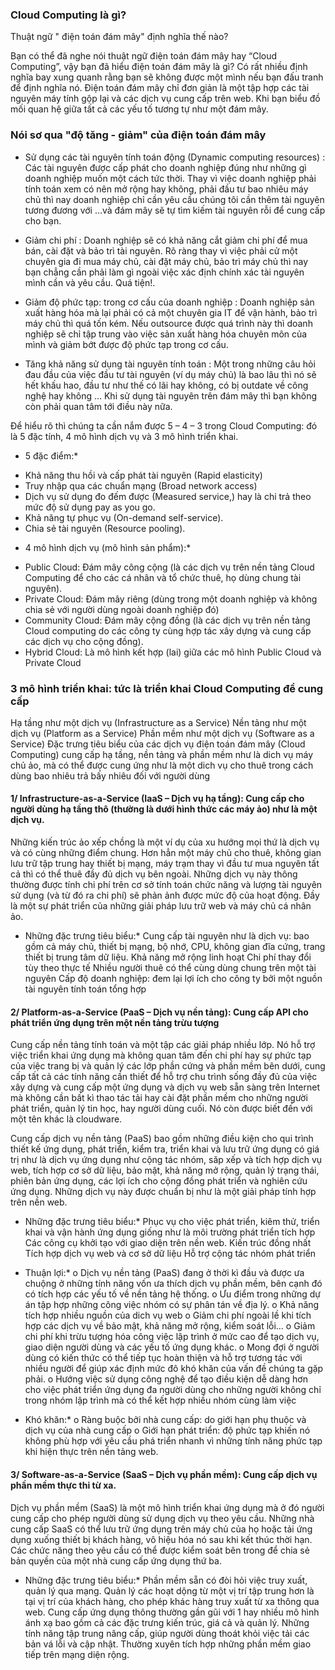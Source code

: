 ### Cloud Computing là gì?

Thuật ngữ " điện toán đám mây" định nghĩa thế nào?

Bạn có thể đã nghe nói thuật ngữ điện toán đám mây hay “Cloud Computing”, vậy bạn đã hiểu điện toán đám mây là gì? Có rất nhiều định nghĩa bay xung quanh rằng bạn sẽ không được một mình nếu bạn đấu tranh để định nghĩa nó. Điện toán đám mây chỉ đơn giản là một tập hợp các tài nguyên máy tính gộp lại và các dịch vụ cung cấp trên web. Khi bạn biểu đồ mối quan hệ giữa tất cả các yếu tố tương tự như một đám mây.

### Nói sơ qua "độ tăng - giảm" của điện toán đám mây

* Sử dụng các tài nguyên tính toán động (Dynamic computing resources) : Các tài nguyên được cấp phát cho doanh nghiệp đúng như những gì doanh nghiệp muốn một cách tức thời. Thay vì việc doanh nghiệp phải tính toán xem có nên mở rộng hay không, phải đầu tư bao nhiêu máy chủ thì nay doanh nghiệp chỉ cần yêu cầu chúng tôi cần thêm tài nguyên tương đương với …và đám mây sẽ tự tìm kiếm tài nguyên rỗi để cung cấp cho bạn.

* Giảm chi phí : Doanh nghiệp sẽ có khả năng cắt giảm chi phí để mua bán, cài đặt và bảo trì tài nguyên. Rõ ràng thay vì việc phải cử một chuyên gia đi mua máy chủ, cài đặt máy chủ, bảo trì máy chủ thì nay bạn chẳng cần phải làm gì ngoài việc xác định chính xác tài nguyên mình cần và yêu cầu. Quá tiện!.

* Giảm độ phức tạp: trong cơ cấu của doanh nghiệp : Doanh nghiệp sản xuất hàng hóa mà lại phải có cả một chuyên gia IT để vận hành, bảo trì máy chủ thì quá tốn kém. Nếu outsource được quá trình này thì doanh nghiệp sẽ chỉ tập trung vào việc sản xuất hàng hóa chuyên môn của mình và giảm bớt được độ phức tạp trong cơ cấu.

* Tăng khả năng sử dụng tài nguyên tính toán : Một trong những câu hỏi đau đầu của việc đầu tư tài nguyên (ví dụ máy chủ) là bao lâu thì nó sẽ hết khấu hao, đầu tư như thế có lãi hay không, có bị outdate về công nghệ hay không … Khi sử dụng tài nguyên trên đám mây thì bạn không còn phải quan tâm tới điều này nữa.

Để hiểu rõ thì chúng ta cần nắm được 5 – 4 – 3 trong Cloud Computing: đó là 5 đặc tính, 4 mô hình dịch vụ và 3 mô hình triển khai.

* 5 đặc điểm:*

- Khả năng thu hồi và cấp phát tài nguyên (Rapid elasticity)
- Truy nhập qua các chuẩn mạng (Broad network access)
- Dịch vụ sử dụng đo đếm được (Measured service,) hay là chi trả theo mức độ sử dụng pay as you go.
- Khả năng tự phục vụ (On-demand self-service).
- Chia sẻ tài nguyên (Resource pooling).
* 4 mô hình dịch vụ (mô hình sản phẩm):*

- Public Cloud: Đám mây công cộng (là các dịch vụ trên nền tảng Cloud Computing để cho các cá nhân và tổ chức thuê, họ dùng chung tài nguyên).
- Private Cloud: Đám mây riêng (dùng trong một doanh nghiệp và không chia sẻ với người dùng ngoài doanh nghiệp đó)
- Community Cloud: Đám mây cộng đồng (là các dịch vụ trên nền tảng Cloud computing do các công ty cùng hợp tác xây dựng và cung cấp các dịch vụ cho cộng đồng).
- Hybrid Cloud: Là mô hình kết hợp (lai) giữa các mô hình Public Cloud và Private Cloud
### 3 mô hình triển khai: tức là triển khai Cloud Computing để cung cấp
Hạ tầng như một dịch vụ (Infrastructure as a Service)
Nền tảng như một dịch vụ (Platform as a Service)
Phần mềm như một dịch vụ (Software as a Service)
Đặc trưng tiêu biểu của các dịch vụ điện toán đám mây (Cloud Computing) cung cấp hạ tầng, nền tảng và phần mềm như là dich vụ máy chủ ảo, mà có thể được cung ứng như là một dich vụ cho thuê trong cách dùng bao nhiêu trả bấy nhiêu đối với người dùng
#### 1/ Infrastructure-as-a-Service (IaaS – Dịch vụ hạ tầng): Cung cấp cho người dùng hạ tầng thô (thường là dưới hình thức các máy ảo) như là một dịch vụ.

Những kiến trúc ảo xếp chồng là một ví dụ của xu hướng mọi thứ là dịch vụ và có cùng những điểm chung. Hơn hẳn một máy chủ cho thuê, không gian lưu trữ tập trung hay thiết bị mạng, máy trạm thay vì đầu tư mua nguyên tất cả thì có thể thuê đầy đủ dịch vụ bên ngoài. Những dịch vụ này thông thường được tính chi phí trên cơ sở tính toán chức năng và lượng tài nguyên sử dụng (và từ đó ra chi phí) sẽ phản ảnh được mức độ của hoạt động. Đầy là một sự phát triển của những giải pháp lưu trữ web và máy chủ cá nhân ảo.

* Những đặc trưng tiêu biểu:*
Cung cấp tài nguyên như là dịch vụ: bao gồm cả máy chủ, thiết bị mạng, bộ nhớ, CPU, không gian đĩa cứng, trang thiết bị trung tâm dữ liệu.
Khả năng mở rộng linh hoạt
Chi phí thay đổi tùy theo thực tế
Nhiều người thuê có thể cùng dùng chung trên một tài nguyên
Cấp độ doanh nghiệp: đem lại lợi ích cho công ty bởi một nguồn tài nguyên tính toán tổng hợp

#### 2/ Platform-as-a-Service (PaaS – Dịch vụ nền tảng): Cung cấp API cho phát triển ứng dụng trên một nền tảng trừu tượng

Cung cấp nền tảng tính toán và một tập các giải pháp nhiều lớp. Nó hỗ trợ việc triển khai ứng dụng mà không quan tâm đến chi phí hay sự phức tạp của việc trang bị và quản lý các lớp phần cứng và phần mềm bên dưới, cung cấp tất cả các tính năng cần thiết để hỗ trợ chu trình sống đầy đủ của việc xây dựng và cung cấp một ứng dụng và dịch vụ web sẵn sàng trên Internet mà không cần bất kì thao tác tải hay cài đặt phần mềm cho những người phát triển, quản lý tin học, hay người dùng cuối. Nó còn được biết đến với một tên khác là cloudware.

Cung cấp dịch vụ nền tảng (PaaS) bao gồm những điều kiện cho qui trình thiết kế ứng dụng, phát triển, kiểm tra, triển khai và lưu trữ ứng dụng có giá trị như là dịch vụ ứng dụng như cộng tác nhóm, săp xếp và tích hợp dịch vụ web, tích hợp cơ sở dữ liệu, bảo mật, khả năng mở rộng, quản lý trạng thái, phiên bản ứng dụng, các lợi ích cho cộng đồng phát triển và nghiên cứu ứng dụng. Những dịch vụ này được chuẩn bị như là một giải pháp tính hợp trên nền web.

* Những đặc trưng tiêu biểu:*
Phục vụ cho việc phát triển, kiêm thử, triển khai và vận hành ứng dụng giống như là môi trường phát triển tích hợp
Các công cụ khởi tạo với giao diện trên nền web.
Kiến trúc đồng nhất
Tích hợp dịch vụ web và cơ sở dữ liệu
Hỗ trợ cộng tác nhóm phát triển

* Thuận lợi:*
o Dịch vụ nền tảng (PaaS) đang ở thời kì đầu và được ưa chuộng ở những tính năng vốn ưa thích dịch vụ phần mềm, bên cạnh đó có tích hợp các yếu tố về nền tảng hệ thống.
o Ưu điểm trong những dự án tập hợp những công việc nhóm có sự phân tán về địa lý.
o Khả năng tích hợp nhiều nguồn của dich vụ web
o Giảm chi phí ngoài lề khi tích hợp các dịch vụ về bảo mật, khả năng mở rộng, kiểm soát lỗi…
o Giảm chi phí khi trừu tượng hóa công việc lập trình ở mức cao để tạo dịch vụ, giao diện người dùng và các yếu tố ứng dụng khác.
o Mong đợi ở người dùng có kiến thức có thể tiếp tục hoàn thiện và hỗ trợ tương tác với nhiều người để giúp xác định mức đô khó khăn của vấn đề chúng ta gặp phải.
o Hướng việc sử dụng công nghệ để tạo điều kiện dễ dàng hơn cho việc phát triển ứng dụng đa người dùng cho những người không chỉ trong nhóm lập trình mà có thể kết hợp nhiều nhóm cùng làm việc

* Khó khăn:*
o Ràng buộc bởi nhà cung cấp: do giới hạn phụ thuộc và dịch vụ của nhà cung cấp
o Giới hạn phát triển: độ phức tạp khiến nó không phù hợp với yêu cầu phá triển nhanh vì những tính năng phức tạp khi hiện thực trên nền tảng web.

#### 3/ Software-as-a-Service (SaaS – Dịch vụ phần mềm): Cung cấp dịch vụ phần mềm thực thi từ xa.

Dịch vụ phần mềm (SaaS) là một mô hình triển khai ứng dụng mà ở đó người cung cấp cho phép người dùng sử dụng dịch vụ theo yêu cầu. Những nhà cung cấp SaaS có thể lưu trữ ứng dụng trên máy chủ của họ hoặc tải ứng dụng xuống thiết bị khách hàng, vô hiệu hóa nó sau khi kết thúc thời hạn. Các chức năng theo yêu cầu có thể được kiểm soát bên trong để chia sẻ bản quyền của một nhà cung cấp ứng dụng thứ ba.

* Những đặc trưng tiêu biểu:*
Phần mềm sẵn có đòi hỏi việc truy xuất, quản lý qua mạng.
Quản lý các hoạt dộng từ một vị trí tập trung hơn là tại vị trí của khách hàng, cho phép khác hàng truy xuất từ xa thông qua web. Cung cấp ứng dụng thông thường gần gũi với 1 hay nhiều mô hình ánh xạ bao gồm cả các đặc trưng kiến trúc, giá cả và quản lý.
Những tính năng tập trung nâng cấp, giúp người dùng thoát khỏi việc tải các bản vá lỗi và cập nhật.
Thường xuyên tích hợp những phần mềm giao tiếp trên mạng diện rộng.
